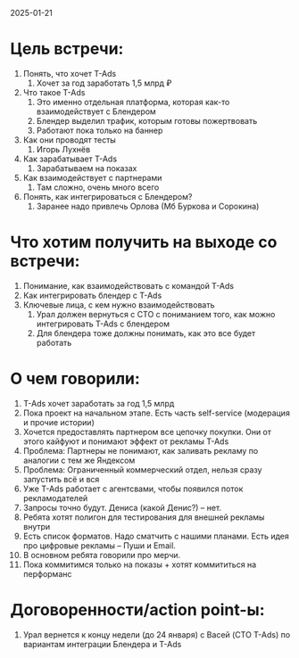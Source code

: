 2025-01-21

# Цель встречи: 
1. Понять, что хочет T-Ads 
	1. Хочет за год заработать 1,5 млрд ₽ 
2. Что такое T-Ads 
	1. Это именно отдельная платформа, которая как-то взаимодействует с Блендером 
	2. Блендер выделил трафик, которым готовы пожертвовать 
	3. Работают пока только на баннер 
3. Как они проводят тесты 
	1. Игорь Лухнёв
4. Как зарабатывает T-Ads 
	1. Зарабатываем на показах 
5. Как взаимодействует с партнерами 
	1. Там сложно, очень много всего 
6. Понять, как интегрироваться с Блендером? 
	1. Заранее надо привлечь Орлова (Мб Буркова и Сорокина)
# Что хотим получить на выходе со встречи: 
1. Понимание, как взаимодействовать с командой T-Ads 
2. Как интегрировать блендер с T-Ads 
3. Ключевые лица, с кем нужно взаимодействовать 
	1. Урал должен вернуться с CTO с пониманием того, как можно интегрировать T-Ads с блендером
	2. Для блендера тоже должны понимать, как это все будет работать
# О чем говорили: 
1. T-Ads хочет заработать за год 1,5 млрд 
2. Пока проект на начальном этапе. Есть часть self-service (модерация и прочие истории)
3. Хочется предоставлять партнером все цепочку покупки. Они от этого кайфуют и понимают эффект от рекламы T-Ads 
4. Проблема: Партнеры не понимают, как заливать рекламу по аналогии с тем же Яндексом
5. Проблема: Ограниченный коммерческий отдел, нельзя сразу запустить всё и вся
6. Уже T-Ads работает с агентсвами, чтобы появился поток рекламодателей 
7. Запросы точно будут. Дениса (какой Денис?) – нет.
8. Ребята хотят полигон для тестирования для внешней рекламы внутри
9. Есть список форматов. Надо сматчить с нашими планами. Есть идея про цифровые рекламы – Пуши и Email. 
10. В основном ребята говорили про мерчи. 
11. Пока коммитимся только на показы + хотят коммититься на перформанс 
# Договоренности/action point-ы: 

1. Урал вернется к концу недели (до 24 января) с Васей (CTO T-Ads) по вариантам интеграции Блендера и T-Ads